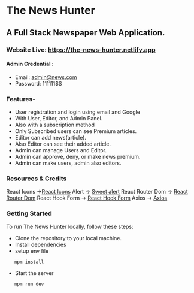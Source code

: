 # The News Hunter
## A Full Stack Newspaper Web Application.
### Website Live: https://the-news-hunter.netlify.app
#### Admin Credential : 
- Email: admin@news.com
- Password: 111111$S

### Features-
- User registration and login using email and Google
- With User, Editor, and Admin Panel.
- Also with a subscription method 
- Only Subscribed users can see Premium articles.
- Editor can add news(article).
- Also Editor can see their added article.
- Admin can manage Users and Editor.
- Admin can approve, deny, or make news premium.
- Admin can make users, admin also editors.

### Resources & Credits
React Icons ->[React Icons](https://react-icons.github.io/react-icons/)
Alert -> [Sweet alert](https://sweetalert2.github.io/#download) 
React Router Dom -> [React Router Dom](https://reactrouter.com/en/main)
React Hook Form -> [React Hook Form](https://react-hook-form.com/get-started)
Axios -> [Axios](https://axios-http.com/docs/intro)

### Getting Started
To run The News Hunter locally, follow these steps:
- Clone the repository to your local machine.
- Install dependencies
- setup env file
```bash
   npm install
```
    
- Start the server
```bash
   npm run dev
```
    


